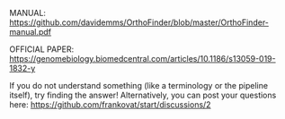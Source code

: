 MANUAL: https://github.com/davidemms/OrthoFinder/blob/master/OrthoFinder-manual.pdf

OFFICIAL PAPER: https://genomebiology.biomedcentral.com/articles/10.1186/s13059-019-1832-y

If you do not understand something (like a terminology or the pipeline itself), try finding the answer! Alternatively, you can post your questions here: https://github.com/frankovat/start/discussions/2
